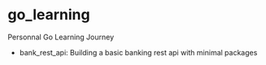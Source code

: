 # go_learning
Personnal Go Learning Journey
- bank_rest_api: Building a basic banking rest api with minimal packages
